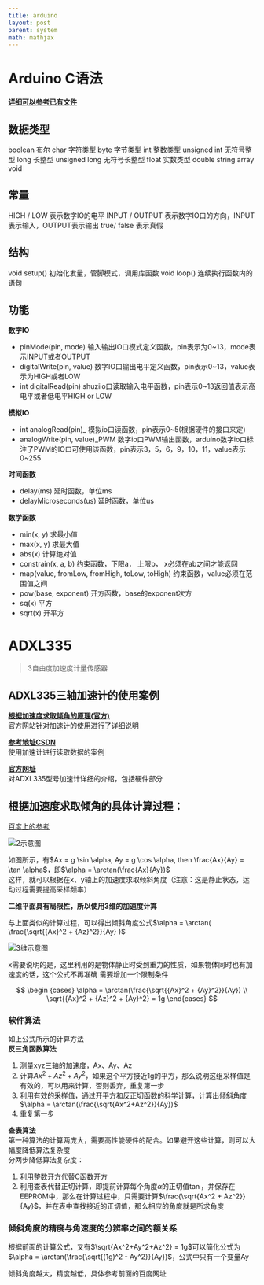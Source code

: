 ```yaml
---
title: arduino
layout: post
parent: system
math: mathjax
---
```


# Arduino C语法

[**详细可以参考已有文件**](../resources/arduino语言说明.pdf)

## 数据类型

boolean 布尔
char 字符类型
byte 字节类型
int 整数类型
unsigned int 无符号整型
long 长整型
unsigned long 无符号长整型
float 实数类型
double
string
array
void

## 常量

HIGH / LOW 表示数字IO的电平
INPUT / OUTPUT 表示数字IO口的方向，INPUT表示输入，OUTPUT表示输出
true/ false 表示真假

## 结构

void setup() 初始化发量，管脚模式，调用库函数
void loop() 连续执行函数内的语句

## 功能

**数字IO**
- pinMode(pin, mode) 输入输出IO口模式定义函数，pin表示为0~13，mode表示INPUT或者OUTPUT
- digitalWrite(pin, value) 数字IO口输出电平定义函数，pin表示0~13，value表示为HIGH或者LOW
- int digitalRead(pin) shuziio口读取输入电平函数，pin表示0~13返回值表示高电平或者低电平HIGH or LOW

**模拟IO**
- int analogRead(pin)\_ 模拟io口读函数，pin表示0~5(根据硬件的接口来定)
- analogWrite(pin, value)\_PWM 数字io口PWM输出函数，arduino数字io口标注了PWM的IO口可使用该函数，pin表示3，5，6，9，10，11，value表示0~255

**时间函数**
- delay(ms) 延时函数，单位ms
- delayMicroseconds(us) 延时函数，单位us

**数学函数**
- min(x, y) 求最小值
- max(x, y) 求最大值
- abs(x) 计算绝对值
- constrain(x, a, b) 约束函数，下限a， 上限b， x必须在ab之间才能返回
- map(value, fromLow, fromHigh, toLow, toHigh) 约束函数，value必须在范围值之间
- pow(base, exponent) 开方函数，base的exponent次方
- sq(x) 平方
- sqrt(x) 开平方

# ADXL335

> 3自由度加速度计量传感器  


## ADXL335三轴加速计的使用案例

[**根据加速度求取倾角的原理(官方)**](./resrc/ADXL335倾角计算原理.pdf)  
官方网站针对加速计的使用进行了详细说明

[**参考地址CSDN**](http://blog.csdn.net/ling3ye/article/details/51469152)  
使用加速计进行读取数据的案例

[**官方网址**](http://www.analog.com/cn/products/mems/accelerometers/adxl335.html#product-overview)  
对ADXL335型号加速计详细的介绍，包括硬件部分

## 根据加速度求取倾角的具体计算过程：

[百度上的参考](https://wenku.baidu.com/view/c63b187c5acfa1c7aa00cc7c.html)  

![2示意图](../pics/tools/sensor_1.png)  

如图所示，有$Ax = g \sin \alpha, Ay = g \cos \alpha, then \frac{Ax}{Ay} = \tan \alpha$，即$\alpha = \arctan(\frac{Ax}{Ay})$  
这样，就可以根据在x、y轴上的加速度求取倾斜角度（注意：这是静止状态，运动过程需要提高采样频率）

**二维平面具有局限性，所以使用3维的加速度计算**  

与上面类似的计算过程，可以得出倾斜角度公式$\alpha = \arctan( \frac{\sqrt{{Ax}^2 + {Az}^2}}{Ay} )$  

![3维示意图](../pics/tools/sensor_2.png)  

x需要说明的是，这里利用的是物体静止时受到重力的性质，如果物体同时也有加速度的话，这个公式不再准确
需要增加一个限制条件

$$
\begin {cases}
\alpha = \arctan(\frac{\sqrt{{Ax}^2 + {Ay}^2}}{Ay})  \\
\sqrt{{Ax}^2 + {Az}^2 + {Ay}^2} = 1g
\end{cases}
$$

### 软件算法

如上公式所示的计算方法  
**反三角函数算法**  
1. 测量xyz三轴的加速度，Ax、Ay、Az
2. 计算$Ax^2 + Az^2 + Ay^2$，如果这个平方接近1g的平方，那么说明这组采样值是有效的，可以用来计算，否则丢弃，重复第一步
3. 利用有效的采样值，通过开平方和反正切函数的科学计算，计算出倾斜角度$\alpha = \arctan(\frac{\sqrt{Ax^2+Az^2}}{Ay})$
4. 重复第一步

**查表算法**  
第一种算法的计算两庞大，需要高性能硬件的配合。如果避开这些计算，则可以大幅度降低算法复杂度  
分两步降低算法复杂度：  
1. 利用整数开方代替C函数开方  
2. 利用查表代替正切计算，即提前计算每个角度$\alpha$的正切值$\tan$，并保存在EEPROM中，那么在计算过程中，只需要计算$\frac{\sqrt{Ax^2 + Az^2}}{Ay}$，并在表中查找接近的正切值，那么相应的角度就是所求角度  

### 倾斜角度的精度与角速度的分辨率之间的额关系  

根据前面的计算公式，又有$\sqrt{Ax^2+Ay^2+Az^2} = 1g$可以简化公式为$\alpha = \arctan(\frac{\sqrt{(1g)^2 - Ay^2}}{Ay})$，公式中只有一个变量Ay  

倾斜角度越大，精度越低，具体参考前面的百度网址








